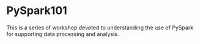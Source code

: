 # PySpark101

This is a series of workshop devoted to understanding the use of PySpark for supporting data processing and analysis. 
